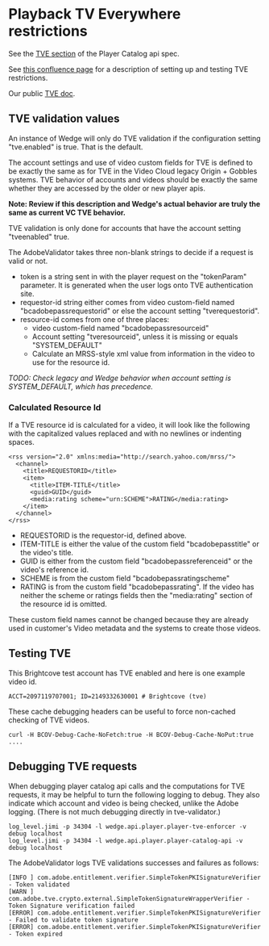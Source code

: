 # Playback TV Everywhere restrictions

See the [TVE section](https://docs.google.com/a/brightcove.com/document/d/1XhFOE9QUft7gtvo_hFrzIcrRTnY1svrCIHevUZ3CpCU/edit#heading=h.fbig49kmuxas)
of the Player Catalog api spec.

See [this confluence page](http://confluence.vidmark.local/display/DEV/Enabling+TVE+for+a+publisher)
for a description of setting up and testing TVE restrictions.

Our public [TVE doc](http://docs.brightcove.com/en/video-cloud/tve/assets/index.html).

## TVE validation values

An instance of Wedge will only do TVE validation if the configuration setting
"tve.enabled" is true. That is the default.

The account settings and use of video custom fields for TVE is defined to be exactly
the same as for TVE in the Video Cloud legacy Origin + Gobbles systems. TVE behavior
of accounts and videos should be exactly the same whether they are accessed by the older
or new player apis.

**Note: Review if this description and Wedge's actual behavior are truly the same as current VC TVE behavior.**

TVE validation is only done for accounts that have the account setting "tveenabled" true.

The AdobeValidator takes three non-blank strings to decide if a request is valid or not.

* token is a string sent in with the player request on the "tokenParam" parameter.
It is generated when the user logs onto TVE authentication site.
* requestor-id string either comes from video custom-field named "bcadobepassrequestorid"
or else the account setting "tverequestorid".
* resource-id comes from one of three places:
    + video custom-field named "bcadobepassresourceid"
    + Account setting "tveresourceid", unless it is missing or equals "SYSTEM\_DEFAULT"
    + Calculate an MRSS-style xml value from information in the video to use for the resource id.

*TODO: Check legacy and Wedge behavior when account setting is SYSTEM\_DEFAULT, which has precedence.*

### Calculated Resource Id

If a TVE resource id is calculated for a video, it will look like the following
with the capitalized values replaced and with no newlines or indenting spaces.

    <rss version="2.0" xmlns:media="http://search.yahoo.com/mrss/">
      <channel>
        <title>REQUESTORID</title>
        <item>
          <title>ITEM-TITLE</title>
          <guid>GUID</guid>
          <media:rating scheme="urn:SCHEME">RATING</media:rating>
        </item>
      </channel>
    </rss>

* REQUESTORID is the requestor-id, defined above.
* ITEM-TITLE is either the value of the custom field "bcadobepasstitle" or the video's title.
* GUID is either from the custom field "bcadobepassreferenceid" or the video's reference id.
* SCHEME is from the custom field "bcadobepassratingscheme"
* RATING is from the custom field "bcadobepassrating". If the video has neither the scheme
or ratings fields then the "media:rating" section of the resource id is omitted.

These custom field names cannot be changed because they are already used in customer's
Video metadata and the systems to create those videos.

## Testing TVE

This Brightcove test account has TVE enabled and here is one example video id.

    ACCT=2097119707001; ID=2149332630001 # Brightcove (tve)

These cache debugging headers can be useful to force non-cached checking of TVE videos.

    curl -H BCOV-Debug-Cache-NoFetch:true -H BCOV-Debug-Cache-NoPut:true ....

## Debugging TVE requests

When debugging player catalog api calls and the computations for TVE requests, it may
be helpful to turn the following logging to debug. They also indicate which account and
video is being checked, unlike the Adobe logging. (There is not much debugging directly
in tve-validator.)

    log_level.jimi -p 34304 -l wedge.api.player.player-tve-enforcer -v debug localhost
    log_level.jimi -p 34304 -l wedge.api.player.player-catalog-api -v debug localhost

The AdobeValidator logs TVE validations successes and failures as follows:

    [INFO ] com.adobe.entitlement.verifier.SimpleTokenPKISignatureVerifier - Token validated
    [WARN ] com.adobe.tve.crypto.external.SimpleTokenSignatureWrapperVerifier - Token Signature verification failed
    [ERROR] com.adobe.entitlement.verifier.SimpleTokenPKISignatureVerifier - Failed to validate token signature
    [ERROR] com.adobe.entitlement.verifier.SimpleTokenPKISignatureVerifier - Token expired


